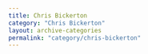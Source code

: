 ```yaml
---
title: Chris Bickerton
category: "Chris Bickerton"
layout: archive-categories
permalink: "category/chris-bickerton"
---
```

